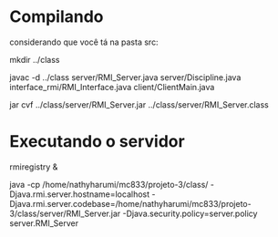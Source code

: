 # Compilando

considerando que você tá na pasta src:

mkdir ../class

javac -d ../class server/RMI_Server.java server/Discipline.java interface_rmi/RMI_Interface.java client/ClientMain.java

jar cvf ../class/server/RMI_Server.jar ../class/server/RMI_Server.class

# Executando o servidor
rmiregistry &

java -cp /home/nathyharumi/mc833/projeto-3/class/ -Djava.rmi.server.hostname=localhost -Djava.rmi.server.codebase=/home/nathyharumi/mc833/projeto-3/class/server/RMI_Server.jar -Djava.security.policy=server.policy server.RMI_Server
 
